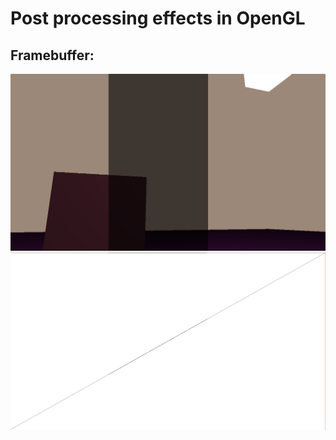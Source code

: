 # Post processing effects in OpenGL
## Framebuffer:
![Image 1](images/Image_1.png) 
<br>
![Image 2](images/Image_2.png)
